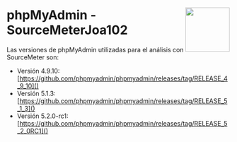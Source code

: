 # <img src="https://upload.wikimedia.org/wikipedia/commons/thumb/4/4f/PhpMyAdmin_logo.svg/1200px-PhpMyAdmin_logo.svg.png?20161018142601" align="right" width="100">phpMyAdmin - SourceMeterJoa102

Las versiones de phpMyAdmin utilizadas para el análisis con SourceMeter son:

- Versión 4.9.10: [https://github.com/phpmyadmin/phpmyadmin/releases/tag/RELEASE_4_9_10]()
- Versión 5.1.3: [https://github.com/phpmyadmin/phpmyadmin/releases/tag/RELEASE_5_1_3]()
- Versión 5.2.0-rc1: [https://github.com/phpmyadmin/phpmyadmin/releases/tag/RELEASE_5_2_0RC1]()
